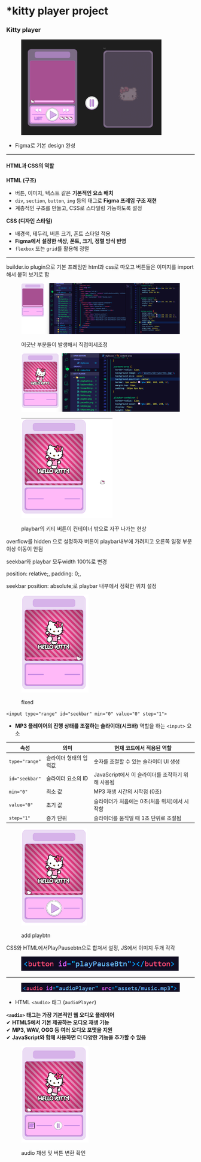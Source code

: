 # \*kitty player project

### Kitty player

<div align="left"><figure><img src="../../.gitbook/assets/image (1) (1).png" alt="" width="375"><figcaption></figcaption></figure></div>

* Figma로 기본 design 완성

***

#### **HTML과 CSS의 역할**

**HTML (구조)**

* 버튼, 이미지, 텍스트 같은 **기본적인 요소 배치**
* `div`, `section`, `button`, `img` 등의 태그로 **Figma 프레임 구조 재현**
* 계층적인 구조를 만들고, CSS로 스타일링 가능하도록 설정

**CSS (디자인 스타일)**

* 배경색, 테두리, 버튼 크기, 폰트 스타일 적용
* **Figma에서 설정한 색상, 폰트, 크기, 정렬 방식 반영**
* `flexbox` 또는 `grid`를 활용해 정렬

***

builder.io plugin으로 기본 프레임만 html과 css로 따오고 버튼들은 이미지를 import해서 붙혀 보기로 함

<figure><img src="../../.gitbook/assets/image (2).png" alt=""><figcaption><p>어긋난 부분들이 발생해서 직접미세조정</p></figcaption></figure>

<figure><img src="../../.gitbook/assets/image (3).png" alt=""><figcaption></figcaption></figure>

<div align="left"><figure><img src="../../.gitbook/assets/image (4).png" alt="" width="244"><figcaption><p>playbar의 키티 버튼이 컨테이너 밖으로 자꾸 나가는 현상</p></figcaption></figure></div>

overflow를 hidden 으로 설정하자 버튼이 playbar내부에 가려지고 오른쪽 일정 부분 이상 이동이 안됨

seekbar와 playbar 모두width 100%로 변경

position: relative;, padding: 0;,&#x20;

seekbar position: absolute;로 playbar 내부에서 정확한 위치 설정



<div align="left"><figure><img src="../../.gitbook/assets/image (6).png" alt="" width="179"><figcaption><p>fixed</p></figcaption></figure></div>

```django-html
<input type="range" id="seekbar" min="0" value="0" step="1">
```

* **MP3 플레이어의 진행 상태를 조절하는 슬라이더(시크바)** 역할을 하는 `<input>` 요소

| 속성             | 의미           | 현재 코드에서 적용된 역할                   |
| -------------- | ------------ | -------------------------------- |
| `type="range"` | 슬라이더 형태의 입력값 | 숫자를 조절할 수 있는 슬라이더 UI 생성          |
| `id="seekbar"` | 슬라이더 요소의 ID  | JavaScript에서 이 슬라이더를 조작하기 위해 사용됨 |
| `min="0"`      | 최소 값         | MP3 재생 시간의 시작점 (0초)              |
| `value="0"`    | 초기 값         | 슬라이더가 처음에는 0초(처음 위치)에서 시작함       |
| `step="1"`     | 증가 단위        | 슬라이더를 움직일 때 1초 단위로 조절됨           |



<div align="left"><figure><img src="../../.gitbook/assets/image (7).png" alt="" width="177"><figcaption><p>add playbtn</p></figcaption></figure></div>

CSS와 HTML에서PlayPausebtn으로 합쳐서 설정, JS에서 이미지 두개 각각

<div align="left"><figure><img src="../../.gitbook/assets/image (8).png" alt=""><figcaption></figcaption></figure></div>

***

<div align="left"><figure><img src="../../.gitbook/assets/image (9).png" alt=""><figcaption></figcaption></figure></div>

* HTML `<audio>` 태그 (`audioPlayer`)

**`<audio>` 태그는 가장 기본적인 웹 오디오 플레이어**\
✔ **HTML5에서 기본 제공하는 오디오 재생 기능**\
✔ **MP3, WAV, OGG 등 여러 오디오 포맷을 지원**\
✔ **JavaScript와 함께 사용하면 더 다양한 기능을 추가할 수 있음**

<div align="left"><figure><img src="../../.gitbook/assets/image (10).png" alt="" width="179"><figcaption><p>audio 재생 및 버튼 변환 확인</p></figcaption></figure></div>



















